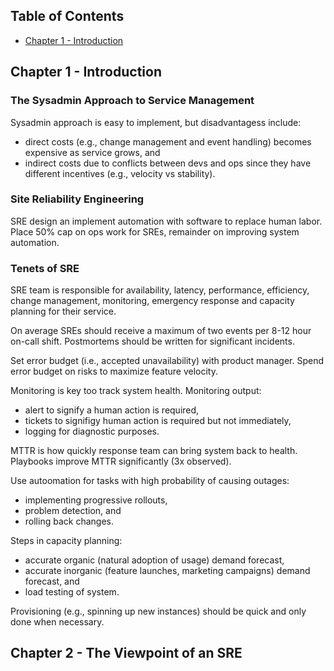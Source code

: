 ## Table of Contents
- [Chapter 1 - Introduction](#Chapter-1---Introduction)

## Chapter 1 - Introduction

### The Sysadmin Approach to Service Management

Sysadmin approach is easy to implement, but disadvantagess include:
- direct costs (e.g., change management and event handling) becomes expensive as service grows, and
- indirect costs due to conflicts between devs and ops since they have different incentives (e.g., velocity vs stability).

### Site Reliability Engineering

SRE design an implement automation with software to replace human labor. Place 50% cap on ops work for SREs, remainder on improving system automation.

### Tenets of SRE

SRE team is responsible for availability, latency, performance, efficiency, change management, monitoring, emergency response and capacity planning for their service.

On average SREs should receive a maximum of two events per 8-12 hour on-call shift. Postmortems should be written for significant incidents.

Set error budget (i.e., accepted unavailability) with product manager. Spend error budget on risks to maximize feature velocity.

Monitoring is key too track system health. Monitoring output:
- alert to signify a human action is required,
- tickets to signifigy human action is required but not immediately,
- logging for diagnostic purposes.

MTTR is how quickly response team can bring system back to health. Playbooks improve MTTR significantly (3x observed).

Use autoomation for tasks with high probability of causing outages:
- implementing progressive rollouts,
- problem detection, and
- rolling back changes.

Steps in capacity planning:
- accurate organic (natural adoption of usage) demand forecast,
- accurate inorganic (feature launches, marketing campaigns) demand forecast, and
- load testing of system.

Provisioning (e.g., spinning up new instances) should be quick and only done when necessary.

## Chapter 2 - The Viewpoint of an SRE

